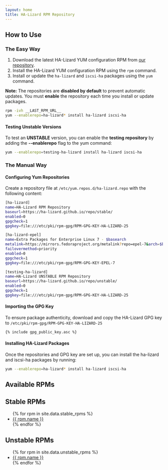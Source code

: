 ```yaml
---
layout: home
title: HA-Lizard RPM Repository
---
```


## How to Use

### The Easy Way

1. Download the latest HA-Lizard YUM configuration RPM from [our repository](https://github.com/ha-lizard/repo/releases/latest/).
2. Install the HA-Lizard YUM configuration RPM using the `rpm` command.
3. Install or update the `ha-lizard` and `iscsi-ha` packages using the `yum` command.

**Note:** The repositories are **disabled by default** to prevent automatic updates. You must **enable** the repository each time you install or update packages.

```bash
rpm -ivh __LAST_RPM_URL__
yum --enablerepo=ha-lizard* install ha-lizard iscsi-ha
```

#### Testing Unstable Versions

To test an **UNSTABLE** version, you can enable the **testing repository** by adding the **--enablerepo** flag to the yum command:

```bash
yum --enablerepo=testing-ha-lizard install ha-lizard iscsi-ha
```

### The Manual Way

#### Configuring Yum Repositories

Create a repository file at `/etc/yum.repos.d/ha-lizard.repo` with the following content:

```bash
[ha-lizard]
name=HA-Lizard RPM Repository
baseurl=https://ha-lizard.github.io/repo/stable/
enabled=0
gpgcheck=1
gpgkey=file:///etc/pki/rpm-gpg/RPM-GPG-KEY-HA-LIZARD-25

[ha-lizard-epel]
name=Extra Packages for Enterprise Linux 7 - $basearch
metalink=https://mirrors.fedoraproject.org/metalink?repo=epel-7&arch=$basearch&infra=$infra&content=$contentdir
failovermethod=priority
enabled=0
gpgcheck=1
gpgkey=file:///etc/pki/rpm-gpg/RPM-GPG-KEY-EPEL-7

[testing-ha-lizard]
name=HA-Lizard UNSTABLE RPM Repository
baseurl=https://ha-lizard.github.io/repo/unstable/
enabled=0
gpgcheck=1
gpgkey=file:///etc/pki/rpm-gpg/RPM-GPG-KEY-HA-LIZARD-25
```

#### Importing the GPG Key

To ensure package authenticity, download and copy the HA-Lizard GPG key to `/etc/pki/rpm-gpg/RPM-GPG-KEY-HA-LIZARD-25`

```bash
{% include gpg_public_key.asc %}
```

#### Installing HA-Lizard Packages

Once the repositories and GPG key are set up, you can install the ha-lizard and iscsi-ha packages by running:

```bash
yum --enablerepo=ha-lizard* install ha-lizard iscsi-ha
```

## Available RPMs

<h2>Stable RPMs</h2>
<ul>
  {% for rpm in site.data.stable_rpms %}
  <li><a href="{{ site.baseurl }}/stable/{{ rpm.name }}">{{ rpm.name }}</a></li>
{% endfor %}

</ul>

<h2>Unstable RPMs</h2>
<ul>
  {% for rpm in site.data.unstable_rpms %}
  <li><a href="{{ site.baseurl }}/unstable/{{ rpm.name }}">{{ rpm.name }}</a></li>
{% endfor %}
</ul>
